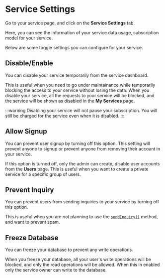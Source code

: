 # Service Settings

Go to your service page, and click on the **Service Settings** tab.

Here, you can see the information of your service data usage, subscription model for your service.

Below are some toggle settings you can configure for your service.

## Disable/Enable

You can disable your service temporarily from the service dashboard.

This is useful when you need to go under maintainance while temporarily blocking the access to your service without losing the data.
When you disable your service, all the requests to your service will be blocked, and the service will be shown as disabled in the **My Services** page.

:::warning
Disabling your service will not pause your subscription. You will still be charged for the service even when it is disabled.
:::


## Allow Signup

You can prevent user signup by turning off this option.
This setting will prevent anyone to signup or prevent anyone from removing their account in your service.

If this option is turned off, only the admin can create, disable user accounts from the **Users** page.
This is useful when you want to create a private service for a specific group of users.


## Prevent Inquiry

You can prevent users from sending inquiries to your service by turning off this option.

This is useful when you are not planning to use the [`sendInquiry()`](/api-reference/email/README.md#sendinquiry) method, and want to prevent spam.


## Freeze Database

You can freeze your database to prevent any write operations.

When you freeze your database, all your user's write operations will be blocked, and only the read operations will be allowed.
When this in enabled only the service owner can write to the database.